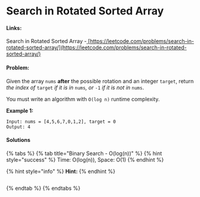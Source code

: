 # Search in Rotated Sorted Array

#### Links:

Search in Rotated Sorted Array -[ ](https://leetcode.com/problems/maximum-subarray/)[https://leetcode.com/problems/search-in-rotated-sorted-array/](https://leetcode.com/problems/search-in-rotated-sorted-array/)

#### Problem:

Given the array `nums` **after** the possible rotation and an integer `target`, return _the index of_ `target` _if it is in_ `nums`_, or_ `-1` _if it is not in_ `nums`.

You must write an algorithm with `O(log n)` runtime complexity.

**Example 1:**

```
Input: nums = [4,5,6,7,0,1,2], target = 0
Output: 4
```

#### Solutions

{% tabs %}
{% tab title="Binary Search - O(log(n))" %}
{% hint style="success" %}
Time: O(log(n)), Space: O(1)
{% endhint %}

{% hint style="info" %}
**Hint:**&#x20;
{% endhint %}

```python
```
{% endtab %}
{% endtabs %}
